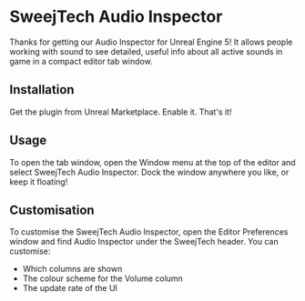 # SweejTech Audio Inspector

Thanks for getting our Audio Inspector for Unreal Engine 5! It allows people working with sound to see detailed, useful info about all active sounds in game in a compact editor tab window.

## Installation

Get the plugin from Unreal Marketplace. Enable it. That's it!

## Usage

To open the tab window, open the Window menu at the top of the editor and select SweejTech Audio Inspector. Dock the window anywhere you like, or keep it floating!

## Customisation

To customise the SweejTech Audio Inspector, open the Editor Preferences window and find Audio Inspector under the SweejTech header. You can customise:


- Which columns are shown
- The colour scheme for the Volume column
- The update rate of the UI


